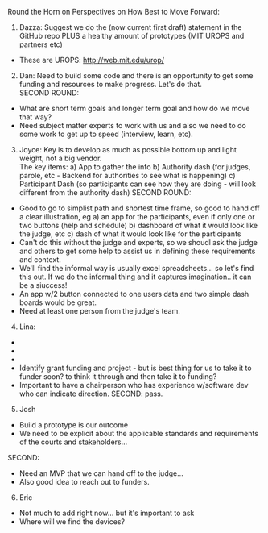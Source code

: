 Round the Horn on Perspectives on How Best to Move Forward:

1. Dazza: Suggest we do the (now current first draft) statement in the GitHub repo PLUS a healthy amount of prototypes (MIT UROPS and partners etc) 
- These are UROPS: http://web.mit.edu/urop/ 

2. Dan: Need to build some code and there is an opportunity to get some funding and resources to make progress.  Let's do that.  
SECOND ROUND:
- What are short term goals and longer term goal and how do we move that way?
- Need subject matter experts to work with us and also we need to do some work to get up to speed (interview, learn, etc).  

3. Joyce: Key is to develop as much as possible bottom up and light weight, not a big vendor.  
The key items:
a) App to gather the info
b) Authority dash (for judges, parole, etc - Backend for authorities to see what is happening)
c) Participant Dash (so participants can see how they are doing - will look different from the authority dash)
SECOND ROUND:
- Good to go to simplist path and shortest time frame, so good to hand off a clear illustration, eg
a) an app for the participants, even if only one or two buttons (help and schedule)
b) dashboard of what it would look like the judge, etc
c) dash of what it would look like for the participants
- Can't do this without the judge and experts, so we shoudl ask the judge and others to get some help to assist us in defining these requirements and context. 
- We'll find the informal way is usually excel spreadsheets... so let's find this out.  If we do the informal thing and it captures imagination.. it can be a siuccess!
- An app w/2 button connected to one users data and two simple dash boards would be great.
- Need at least one person from the judge's team.


4. Lina:
-
-
-
- Identify grant funding and project - but is best thing for us to take it to funder soon?  to think it through and then take it to funding?  
- Important to have a chairperson who has experience w/software dev who can indicate direction.
SECOND: pass.

5. Josh
- Build a prototype is our outcome 
- We need to be explicit about the applicable standards and requirements of the courts and stakeholders...

SECOND:
- Need an MVP that we can hand off to the judge... 
- Also good idea to reach out to funders. 

6. Eric 
- Not much to add right now... but it's important to ask 
- Where will we find the devices?
